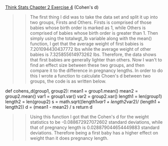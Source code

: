 [Think Stats Chapter 2 Exercise 4](http://greenteapress.com/thinkstats2/html/thinkstats2003.html#toc24) (Cohen's d)

>> The first thing I did was to take the data set and split it up into two groups, Firsts and Others. Firsts is comprised of those babies whose birth order is marked as 1, while Others is comprised of babies whose birth order is greater than 1. Then simply using the totalwgt_lb variable along with the mean() function, I get that the average weight of first babies is 7.201094430437772 lbs while the average weight of other babies is 7.325855614973262 lbs. Therefore, the data shows that first babies are generally lighter than others. Now I wan't to find an effect size between these two groups, and then compare it to the difference in pregnancy lengths. In order to do this I wrote a function to calculate Choen's d between two groups, the code is as written below.

  def cohens_d(group1, group2):
    mean1 = group1.mean()
    mean2 = group2.mean()
    var1 = group1.var()
    var2 = group2.var()
    length1 = len(group1)
    length2 = len(group2)
    s = math.sqrt((length1*var1 + length2*var2)/ (length1 + length2))
    d = (mean1 - mean2) / s
    return d
    
>> Using this function I got that the Cohen's d for the weight statistics to be -0.088672927072602 standard deviations, while that of pregnancy length is 0.028879044654449883 standard deviations. Therefore being a first baby has a higher effect on weight than it does pregnancy length.

